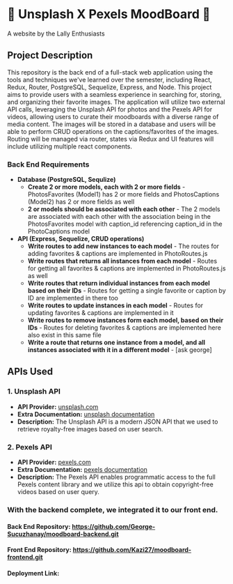 #  📸 Unsplash X Pexels MoodBoard 🎥

A website by the Lally Enthusiasts

## Project Description

This repository is the back end of a full-stack web application using the tools and techniques we've learned over the semester, including React, Redux, Router, PostgreSQL, Sequelize, Express, and Node.
This project aims to provide users with a seamless experience in searching for, storing, and organizing their favorite images. The application will utilize two external API calls, leveraging the Unsplash API for photos and the Pexels API for videos, allowing users to curate their moodboards with a diverse range of media content. The images will be stored in a database and users will be able to perform CRUD operations on the captions/favorites of the images. Routing will be managed via router, states via Redux and UI features will include utilizing multiple react components.

### Back End Requirements
- **Database (PostgreSQL, Sequlize)**
  - **Create 2 or more models, each with 2 or more fields** - PhotosFavorites (Model1) has 2 or more fields and PhotosCaptions (Model2) has 2 or more fields as well
  - **2 or models should be associated with each other** - The 2 models are associated with each other with the association being in the PhotosFavorites model with caption_id referencing caption_id in the PhotoCaptions model
- **API (Express, Sequelize, CRUD operations)**
  - **Write routes to add new instances to each model** - The routes for adding favorites & captions are implemented in PhotoRoutes.js
  - **Write routes that returns all instances from each model** - Routes for getting all favorites & captions are implemented in PhotoRoutes.js as well 
  - **Write routes that return individual instances from each model based on their IDs** - Routes for getting a single favorite or caption by ID are implemented in there too
  - **Write routes to update instances in each model** - Routes for updating favorites & captions are implemented in it 
  - **Write routes to remove instances form each model, based on their IDs** - Routes for deleting favorites & captions are implemented here also exist in this same file
  - **Write a route that returns one instance from a model, and all instances associated with it in a different model** - [ask george]

## APIs Used

### 1. Unsplash API
- **API Provider:** [unsplash.com](https://unsplash.com/developers)
- **Extra Documentation:** [unsplash documentation](https://unsplash.com/documentation)
- **Description:** The Unsplash API is a modern JSON API that we used to retrieve royalty-free images based on user search.

### 2. Pexels API
- **API Provider:** [pexels.com](https://www.pexels.com/api/)
- **Extra Documentation:** [pexels documentation](https://www.pexels.com/api/documentation/?language=javascript)
- **Description:** The Pexels API enables programmatic access to the full Pexels content library and we utilize this api to obtain copyright-free videos based on user query.

### With the backend complete, we integrated it to our front end.
#### Back End Repository: https://github.com/George-Sucuzhanay/moodboard-backend.git
#### Front End Repository: https://github.com/Kazi27/moodboard-frontend.git
#### Deployment Link:
